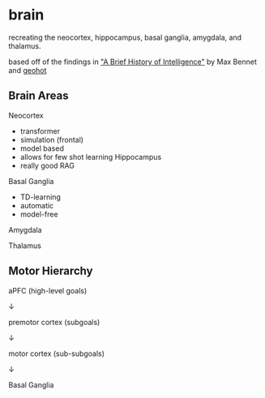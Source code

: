 # brain

recreating the neocortex, hippocampus, basal ganglia, amygdala, and thalamus.

based off of the findings in ["A Brief History of Intelligence"](https://www.amazon.com/Brief-History-Intelligence-Humans-Breakthroughs/dp/0063286343) by Max Bennet and [geohot](https://geohot.github.io/blog/jekyll/update/2024/03/27/where-the-bitter-lesson-ends.html)

## Brain Areas

Neocortex
- transformer
- simulation (frontal)
- model based
- allows for few shot learning
Hippocampus
- really good RAG
  
Basal Ganglia
- TD-learning
- automatic
- model-free
  
Amygdala

Thalamus

## Motor Hierarchy

aPFC (high-level goals)

$\downarrow$

premotor cortex (subgoals)

$\downarrow$

motor cortex (sub-subgoals)

$\downarrow$

Basal Ganglia